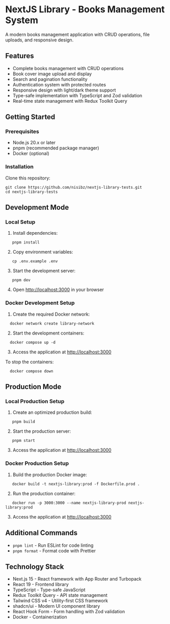 # NextJS Library - Books Management System

A modern books management application with CRUD operations, file uploads, and responsive design.

## Features

- Complete books management with CRUD operations
- Book cover image upload and display
- Search and pagination functionality
- Authentication system with protected routes
- Responsive design with light/dark theme support
- Type-safe implementation with TypeScript and Zod validation
- Real-time state management with Redux Toolkit Query

## Getting Started

### Prerequisites

- Node.js 20.x or later
- pnpm (recommended package manager)
- Docker (optional)

### Installation

Clone this repository:

```
git clone https://github.com/nisibz/nextjs-library-tests.git
cd nextjs-library-tests
```

## Development Mode

### Local Setup

1. Install dependencies:

```
   pnpm install
```

2. Copy environment variables:

```
   cp .env.example .env
```

3. Start the development server:

```
   pnpm dev
```

4. Open [http://localhost:3000](http://localhost:3000) in your browser

### Docker Development Setup

1. Create the required Docker network:

```
  docker network create library-network
```

2. Start the development containers:

```
  docker compose up -d
```

3. Access the application at [http://localhost:3000](http://localhost:3000)

To stop the containers:

```
  docker compose down
```

## Production Mode

### Local Production Setup

1. Create an optimized production build:

```
   pnpm build
```

2. Start the production server:

```
   pnpm start
```

3. Access the application at [http://localhost:3000](http://localhost:3000)

### Docker Production Setup

1. Build the production Docker image:

```
   docker build -t nextjs-library:prod -f Dockerfile.prod .
```

2. Run the production container:

```
   docker run -p 3000:3000 --name nextjs-library-prod nextjs-library:prod
```

3. Access the application at [http://localhost:3000](http://localhost:3000)

## Additional Commands

- `pnpm lint` - Run ESLint for code linting
- `pnpm format` - Format code with Prettier

## Technology Stack

- Next.js 15 - React framework with App Router and Turbopack
- React 19 - Frontend library
- TypeScript - Type-safe JavaScript
- Redux Toolkit Query - API state management
- Tailwind CSS v4 - Utility-first CSS framework
- shadcn/ui - Modern UI component library
- React Hook Form - Form handling with Zod validation
- Docker - Containerization
